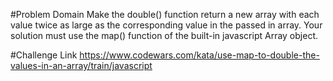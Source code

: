 #Problem Domain
Make the double() function return a new array with each value twice as large as the corresponding value in the passed in array. Your solution must use the map() function of the built-in javascript Array object.

#Challenge Link
https://www.codewars.com/kata/use-map-to-double-the-values-in-an-array/train/javascript
